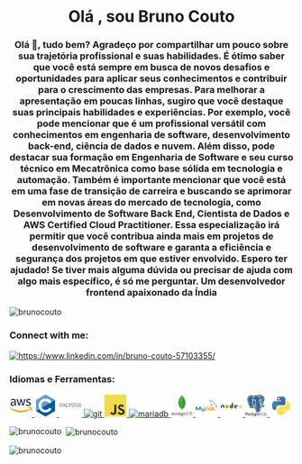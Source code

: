 <h1 align="center">Olá , sou Bruno Couto</h1>
<h3 align="center">Olá 👋, tudo bem? Agradeço por compartilhar um pouco sobre sua trajetória profissional e suas habilidades. 
  É ótimo saber que você está sempre em busca de novos desafios e oportunidades para aplicar seus conhecimentos e contribuir para o crescimento das empresas. 
  Para melhorar a apresentação em poucas linhas, sugiro que você destaque suas principais habilidades e experiências. Por exemplo, você pode mencionar que é um profissional versátil com conhecimentos em engenharia de software, desenvolvimento back-end, ciência de dados e nuvem. Além disso, pode destacar sua formação em Engenharia de Software e seu curso técnico em Mecatrônica como base sólida em tecnologia e automação. Também é importante mencionar que você está em uma fase de transição de carreira e buscando se aprimorar em novas áreas do mercado de tecnologia, como Desenvolvimento de Software Back End, Cientista de Dados e AWS Certified Cloud Practitioner. Essa especialização irá permitir que você contribua ainda mais em projetos de desenvolvimento de software e garanta a eficiência e segurança dos projetos em que estiver envolvido. Espero ter ajudado! Se tiver mais alguma dúvida ou precisar de ajuda com algo mais específico, é só me perguntar. Um desenvolvedor frontend apaixonado da Índia</h3><p align="left"> <img src="https://komarev.com/ghpvc/?username=brunocouto&label=Profile%20views&color=0e75b6&style=flat" alt="brunocouto" /> </p><h3 align="left">Connect with me:</h3><p align="left">





<a href="https://linkedin.com/in/https://www.linkedin.com/in/bruno-couto-57103355/" target="blank"><img align="center" src="https://raw.githubusercontent.com/rahuldkjain/github-profile-readme-generator/master/src/images/icons/Social/linked-in-alt.svg" alt="https://www.linkedin.com/in/bruno-couto-57103355/" height="30" width="40" /></a></p><h3 align="left">Idiomas e Ferramentas:</h3>



<p align="esquerda"> <a href="https://aws.amazon.com" target="_blank" rel="noreferrer"> <img src="https://raw.githubusercontent.com/devicons/devicon/master/icons/amazonwebservices/amazonwebservices-original-wordmark.svg" alt="aws" width="40" height="40"/> </a> <a href="https://www.cprogramming.com/" target="_blank" rel="noreferrer"> <img src="https://raw.githubusercontent.com/devicons/devicon/master/icons/c/c-original.svg" alt="c" width="40" height="40"/> </a> <a href="https://expressjs.com" target="_blank" rel="noreferrer"> <img src="https://raw.githubusercontent.com/devicons/devicon/master/icons/express/express-original-wordmark.svg" alt="express" width="40" height="40"/> </a> <a href="https://git-scm.com/" target="_blank" rel="noreferrer"> <img src="https://www.vectorlogo.zone/logos/git-scm/git-scm-icon.svg" alt="git" width="40" height="40"/> </a> <a href="https://developer.mozilla.org/en-US/docs/Web/JavaScript" target="_blank" rel="noreferrer"> <img src="https://raw.githubusercontent.com/devicons/devicon/master/icons/javascript/javascript-original.svg" alt="javascript" width="40" height="40"/> </a> <a href="https://mariadb.org/" target="_blank" rel="noreferrer"> <img src="https://www.vectorlogo.zone/logos/mariadb/mariadb-icon.svg" alt="mariadb" width="40" height="40"/> </a> <a href="https://www.mongodb.com/" target="_blank" rel="noreferrer"> <img src="https://raw.githubusercontent.com/devicons/devicon/master/icons/mongodb/mongodb-original-wordmark.svg" alt="mongoDB" width="40" height="40"/> </a> <a href="https://www.mysql.com/" target="_blank" rel="noreferrer"> <img src="https://raw.githubusercontent.com/devicons/devicon/master/icons/mysql/mysql-original-wordmark.svg" alt="mysql" width="40" height="40"/> </a> <a href="https://nodejs.org" target="_blank" rel="noreferrer"> <img src="https://raw.githubusercontent.com/devicons/devicon/master/icons/nodejs/nodejs-original-wordmark.svg" alt="nodejs" width="40" height="40"/> </a> <a href="https://www.postgresql.org" target="_blank" rel="noreferrer"> <img src="https://raw.githubusercontent.com/devicons/devicon/master/icons/postgresql/postgresql-original-wordmark.svg" alt="postgresql" width="40" height="40"/> </a> <a href="https://www.python.org" target="_blank" rel="noreferrer"> <img src="https://raw.githubusercontent.com/devicons/devicon/master/icons/python/python-original.svg" alt="python" width="40" height="40"/> </a> </p>

<p><img align="left" src="https://github-readme-stats.vercel.app/api/top-langs?username=brunocouto&show_icons=true&locale=en&layout=compact" alt="brunocouto" /></p><p>

&nbsp; <img align="center" src="https://github-readme-stats.vercel.app/api?username=brunocouto&show_icons=true&locale=en" alt="brunocouto" /></p><p><img align="center" src="https://github-readme-streak-stats.herokuapp.com/?user=brunocouto&" alt="brunocouto" /></p>
